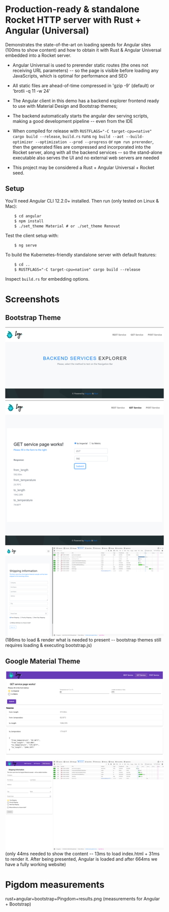 # Production-ready & standalone Rocket HTTP server with Rust + Angular (Universal)

Demonstrates the state-of-the-art on loading speeds for Angular sites (100ms to show content) and how to obtain it with
Rust & Angular Universal embedded into a Rocket server.

  * Angular Universal is used to prerender static routes (the ones not receiving URL parameters) -- so the page is visible
    before loading any JavaScripts, which is optimal for performance and SEO

  * All static files are ahead-of-time compressed in 'gzip -9' (default) or 'brotli -q 11 -w 24'

  * The Angular client in this demo has a backend explorer frontend ready to use with Material Design and Bootstrap themes;

  * The backend automatically starts the angular dev serving scripts, making a good development pipeline -- even from the IDE

  * When compiled for release with ```RUSTFLAGS="-C target-cpu=native" cargo build --release```, ```build.rs``` runs
    ```ng build --aot --build-optimizer --optimization --prod --progress``` or ```npm run prerender```, then the generated files
    are compressed and incorporated into the Rocket server, along with all the backend services -- so the stand-alone executable
    also serves the UI and no external web servers are needed

  * This project may be considered a Rust + Angular Universal + Rocket seed.


## Setup

You'll need Angular CLI 12.2.0+ installed. Then run (only tested on Linux & Mac):

```
    $ cd angular
    $ npm install
    $ ./set_theme Material # or ./set_theme Renovat
```

Test the client setup with:
```
    $ ng serve
```

To build the Kubernetes-friendly standalone server with default features:
```
    $ cd ..
    $ RUSTFLAGS="-C target-cpu=native" cargo build --release
```

Inspect ```build.rs``` for embedding options.


# Screenshots

## Bootstrap Theme
![rust+angular+bootstrap 1.png](screenshots/rust+angular+bootstrap%201.png)
![rust+angular+bootstrap 2.png](screenshots/rust+angular+bootstrap%202.png)
![rust+angular+bootstrap 3.png](screenshots/rust+angular+bootstrap%203.png)
(186ms to load & render what is needed to present -- bootstrap themes still requires loading & executing bootstrap.js)

## Google Material Theme
![rust+angular+material 1.png](screenshots/rust+angular+material%201.png)
![rust+angular+material 2.png](screenshots/rust+angular+material%202.png)
(only 44ms needed to show the content -- 13ms to load index.html + 31ms to render it. After being presented, Angular is loaded and after 664ms we have a fully working website)

# Pigdom measurements
rust+angular+bootstrap+Pingdom+results.png
(measurements for Angular + Bootstrap)
